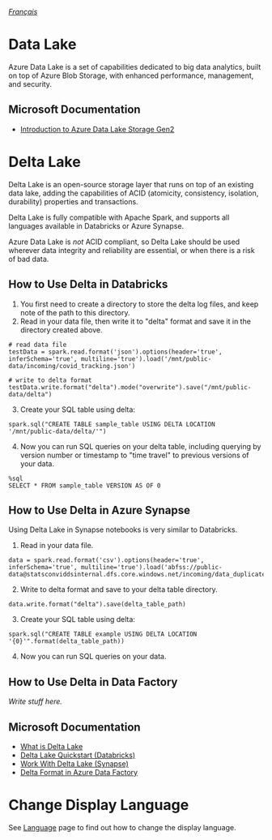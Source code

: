 _[Français](../../fr/DataLake)_

# Data Lake

Azure Data Lake is a set of capabilities dedicated to big data analytics, built on top of Azure Blob Storage, with enhanced performance, management, and security.

## Microsoft Documentation
- [Introduction to Azure Data Lake Storage Gen2](https://docs.microsoft.com/en-us/azure/storage/blobs/data-lake-storage-introduction)

# Delta Lake

Delta Lake is an open-source storage layer that runs on top of an existing data lake, adding the capabilities of ACID (atomicity, consistency, isolation, durability) properties and transactions.

Delta Lake is fully compatible with Apache Spark, and supports all languages available in Databricks or Azure Synapse.

Azure Data Lake is _not_ ACID compliant, so Delta Lake should be used wherever data integrity and reliability are essential, or when there is a risk of bad data.


## How to Use Delta in Databricks
1. You first need to create a directory to store the delta log files, and keep note of the path to this directory.
2. Read in your data file, then write it to "delta" format and save it in the directory created above.
```
# read data file
testData = spark.read.format('json').options(header='true', inferSchema='true', multiline='true').load('/mnt/public-data/incoming/covid_tracking.json')

# write to delta format
testData.write.format("delta").mode("overwrite").save("/mnt/public-data/delta")
```
3. Create your SQL table using delta:
```
spark.sql("CREATE TABLE sample_table USING DELTA LOCATION '/mnt/public-data/delta/'")
```
4. Now you can run SQL queries on your delta table, including querying by version number or timestamp to "time travel" to previous versions of your data.
```
%sql
SELECT * FROM sample_table VERSION AS OF 0
```

## How to Use Delta in Azure Synapse

Using Delta Lake in Synapse notebooks is very similar to Databricks.

1. Read in your data file.
```
data = spark.read.format('csv').options(header='true', inferSchema='true', multiline='true').load('abfss://public-data@statsconviddsinternal.dfs.core.windows.net/incoming/data_duplicate.csv')
```
2. Write to delta format and save to your delta table directory.
```
data.write.format("delta").save(delta_table_path)
```
3. Create your SQL table using delta:
```
spark.sql("CREATE TABLE example USING DELTA LOCATION '{0}'".format(delta_table_path))
```
4. Now you can run SQL queries on your data.


## How to Use Delta in Data Factory

_Write stuff here._

## Microsoft Documentation
- [What is Delta Lake](https://docs.microsoft.com/en-us/azure/synapse-analytics/spark/apache-spark-what-is-delta-lake)
- [Delta Lake Quickstart (Databricks)](https://docs.microsoft.com/en-us/azure/databricks/delta/quick-start)
- [Work With Delta Lake (Synapse)](https://docs.microsoft.com/en-us/azure/synapse-analytics/spark/apache-spark-delta-lake-overview?pivots=programming-language-python)
- [Delta Format in Azure Data Factory](https://docs.microsoft.com/en-us/azure/data-factory/format-delta)



# Change Display Language
See [Language](Language.md) page to find out how to change the display language.
